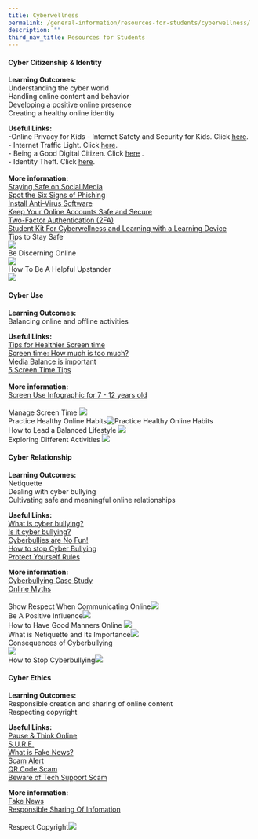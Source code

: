 ```yaml
---
title: Cyberwellness
permalink: /general-information/resources-for-students/cyberwellness/
description: ""
third_nav_title: Resources for Students
---
```

#### **Cyber Citizenship &amp; Identity**<br>
**Learning Outcomes:**<br>
Understanding the cyber world <br>
Handling online content and behavior <br>
Developing a positive online presence <br>
Creating a healthy online identity<br>

**Useful Links:**<br> -Online Privacy for Kids - Internet Safety and Security for Kids. Click [here](https://youtu.be/yiKeLOKc1tw).
<br> - Internet Traffic Light. Click [here](https://www.youtube.com/watch?v=QfgjI84PAXw).<br> - Being a Good Digital Citizen. Click [here](https://www.youtube.com/watch?v=ju9aOc2MLyo) . <br> - Identity Theft. Click [here](https://www.youtube.com/watch?v=nYJOPn6YsT4). <br>
<br>**More information:**<br> [Staying Safe on Social Media](/files/Resources%20for%20students/Cyber%20Citizenship%20&amp;%20Identity/slides%20-%20%20(cyber%20identity)%20staying%20safe%20on%20social%20media.pdf)<br> [Spot the Six Signs of Phishing](/files/Resources%20for%20students/Cyber%20Citizenship%20&amp;%20Identity/poster%2010_spot%20the%20six%20signs%20of%20phishing.pdf)<br>[Install Anti-Virus Software](/files/Resources%20for%20students/Cyber%20Citizenship%20&amp;%20Identity/poster%2011_install%20anti-virus%20software.pdf)<br> [Keep Your Online Accounts Safe and Secure](/files/Resources%20for%20students/Cyber%20Citizenship%20&amp;%20Identity/poster%2012_keep%20your%20online%20accounts%20safe%20and%20secure.pdf)<br>[Two-Factor Authentication (2FA)](/files/Resources%20for%20students/Cyber%20Citizenship%20&amp;%20Identity/poster%209_two-factor%20authentication%20(2fa).pdf)<br>[Student Kit For Cyberwellness and Learning with a Learning Device](/files/Resources%20for%20students/Cyber%20Citizenship%20&amp;%20Identity/student%20kit%20for%20cyber%20wellness%20and%20learning%20with%20a%20learning%20device.pdf)<br>Tips to Stay Safe<br>![](/images/Resources%20for%20students/Cyber%20Citizenship%20&amp;%20Identity/poster%201_tips%20to%20be%20safe.png)<br>Be Discerning Online[](/images/Resources%20for%20students/Cyber%20Citizenship%20&amp;%20Identity/poster%202_protect%20against%20cyber%20threats.png)<br>![](/images/Resources%20for%20students/Cyber%20Citizenship%20&amp;%20Identity/poster%206_be%20discerning%20online.png)<br>How To Be A Helpful Upstander<br>![](/images/Resources%20for%20students/Cyber%20Citizenship%20&amp;%20Identity/poster%20fhps%20-%20be%20an%20upstander.JPG)
#### **Cyber Use**<br>
**Learning Outcomes:**<br>
Balancing online and offline activities<br>

**Useful Links:**<br>[Tips for Healthier Screen time](https://www.youtube.com/watch?v=1RUM5mM2MZw&amp;t=49s)<br>[Screen time: How much is too much?](https://www.youtube.com/watch?v=fVALeerZpd4)<br>[Media Balance is important](https://www.youtube.com/watch?v=ikzY4NQeR1U)<br> [5 Screen Time Tips](https://www.youtube.com/watch?v=0uBkqWRB4e0)<br><br>**More information:**<br>[Screen Use Infographic for 7 - 12 years old](/files/Resources%20for%20students/Cyber%20Use/screen_use_infographic%20for%207to12.pdf)<br> <br>Manage Screen Time ![](/images/Resources%20for%20students/Cyber%20Use/poster%203_manage%20screen%20time.png) <br> Practice Healthy Online Habits![Practice Healthy Online Habits](/images/Resources%20for%20students/Cyber%20Use/poster%208_practise%20healthy%20online%20habits.png) <br>How to Lead a Balanced Lifestyle ![](/images/Resources%20for%20students/Cyber%20Use/poster%20fhps%20-%20balanced%20lifestyle.JPG)<br>Exploring Different Activities ![](/images/Resources%20for%20students/Cyber%20Use/poster%20fhps%20-%20offline%20activities.JPG)
#### **Cyber Relationship**<br>
**Learning Outcomes:**<br>
Netiquette<br>
Dealing with cyber bullying<br>
Cultivating safe and meaningful online relationships<br>

**Useful Links:**<br>[What is cyber bullying?](https://www.youtube.com/watch?v=niaDJdEXk9U)<br>[Is it cyber bullying?](https://www.youtube.com/watch?v=vtfMzmkYp9E)<br>[Cyberbullies are No Fun!](https://www.youtube.com/watch?v=peDosNN7l3w)<br>[How to stop Cyber Bullying](https://www.youtube.com/watch?v=WegCMoQ-Uns)<br>[Protect Yourself Rules](https://www.youtube.com/watch?v=916K8xRxQZw)

**More information:**<br>[Cyberbullying Case Study](/files/Resources%20for%20students/Cyber%20Relationships/slides%20-%20cyberbullying%20case%20study.pdf)<br>[Online Myths](/files/Resources%20for%20students/Cyber%20Relationships/poster%20-%20%20online%20myths.pdf)<br><br>Show Respect When Communicating Online![](/images/Resources%20for%20students/Cyber%20Relationships/poster%204_show%20respect%20when%20communicating%20online.png)<br>Be A Positive Influence![](/images/Resources%20for%20students/Cyber%20Relationships/poster%205_be%20a%20positive%20influence.png)<br>How to Have Good Manners Online ![](/images/Resources%20for%20students/Cyber%20Relationships/poster%20fhps%20-%20good%20etiquette%20online.JPG)<br>What is Netiquette and Its Importance![](/images/Resources%20for%20students/Cyber%20Relationships/poster%20fhps%20-%20netiquette.JPG)<br>Consequences of Cyberbullying<br> ![](/images/Resources%20for%20students/Cyber%20Relationships/poster%20fhps%20-%20no%20to%20cyber%20bullying.JPG)<br>How to Stop Cyberbullying![](/images/Resources%20for%20students/Cyber%20Relationships/poster%20fhps%20-%20stop%20cyber%20bullying.JPG)

#### **Cyber Ethics**<br>
**Learning Outcomes:**<br>
Responsible creation and sharing of online content<br>
Respecting copyright<br>

**Useful Links:**<br>[Pause &amp; Think Online](https://www.youtube.com/watch?v=X_duZ-1LApg) <br>[S.U.R.E.](https://www.youtube.com/watch?v=JNFnPqTTPIc)<br>[What is Fake News?](https://www.youtube.com/watch?v=RDOFt1tFYx8)<br>[Scam Alert](https://www.youtube.com/watch?v=qRWpvcjpQNw)<br>[QR Code Scam](https://www.youtube.com/shorts/-al2YreIoFw)<br>[Beware of Tech Support Scam](https://www.youtube.com/watch?v=g1ZApugPgq0)

**More information:**<br>[Fake News](/files/Resources%20for%20students/Cyber%20Ethics/slides%20-%20fake%20news.pdf)<br>[Responsible Sharing Of Infomation](/files/Resources%20for%20students/Cyber%20Ethics/poster%20responsible%20sharing.pdf)<br><br>Respect Copyright![](/images/Resources%20for%20students/Cyber%20Ethics/poster%207_respect%20copyright.png)